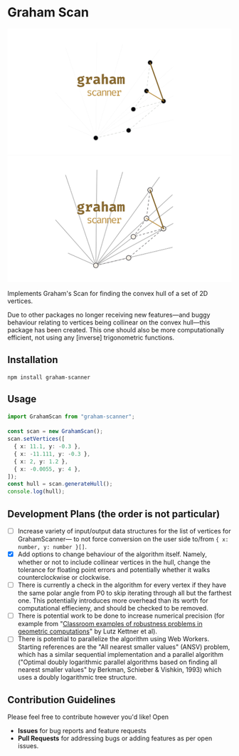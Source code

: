 # Graham Scan

![graham-scanner Logo](./img/graham-scanner-dark.png#gh-dark-mode-only)
![graham-scanner Logo](./img/graham-scanner.png#gh-light-mode-only)

Implements Graham's Scan for finding the convex hull of a set of 2D vertices.

Due to other packages no longer receiving new features&mdash;and buggy behaviour relating to vertices being collinear on the convex hull&mdash;this package has been created. This one should also be more computationally efficient, not using any \[inverse\] trigonometric functions.

## Installation

```
npm install graham-scanner
```

## Usage

```typescript
import GrahamScan from "graham-scanner";

const scan = new GrahamScan();
scan.setVertices([
  { x: 11.1, y: -0.3 },
  { x: -11.111, y: -0.3 },
  { x: 2, y: 1.2 },
  { x: -0.0055, y: 4 },
]);
const hull = scan.generateHull();
console.log(hull);
```

## Development Plans (the order is not particular)

- [ ] Increase variety of input/output data structures for the list of vertices for GrahamScanner&mdash; to not force conversion on the user side to/from `{ x: number, y: number }[]`.
- [x] Add options to change behaviour of the algorithm itself. Namely, whether or not to include collinear vertices in the hull, change the tolerance for floating point errors and potentially whether it walks counterclockwise or clockwise.
- [ ] There is currently a check in the algorithm for every vertex if they have the same polar angle from P0 to skip iterating through all but the farthest one. This potentially introduces more overhead than its worth for computational effiecieny, and should be checked to be removed.
- [ ] There is potential work to be done to increase numerical precision (for example from "[Classroom examples of robustness problems in
      geometric computations](https://inria.hal.science/file/index/docid/344310/filename/RevisedClassroomExamples.pdf)" by Lutz Kettner et al).
- [ ] There is potential to parallelize the algorithm using Web Workers. Starting references are the "All nearest smaller values" (ANSV) problem, which has a similar sequential implementation and a parallel algorithm ("Optimal doubly logarithmic parallel algorithms based on finding all nearest smaller values" by Berkman, Schieber & Vishkin, 1993) which uses a doubly logarithmic tree structure.

## Contribution Guidelines

Please feel free to contribute however you'd like! Open

- **Issues** for bug reports and feature requests
- **Pull Requests** for addressing bugs or adding features as per open issues.
